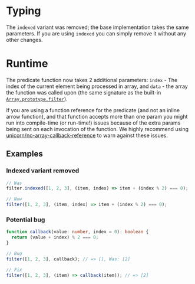 # Typing

The `indexed` variant was removed; the base implementation takes the same
parameters. If you are using `indexed` you can simply remove it without any
other changes.

# Runtime

The predicate function now takes 2 additional parameters: `index` - The index of
the current element being processed in array, and `data` - the array the
function was called upon (the same signature as the built-in
[`Array.prototype.filter`](https://developer.mozilla.org/en-US/docs/Web/JavaScript/Reference/Global_Objects/Array/filter)).

If you are using a function reference for the predicate (and not an inline arrow
function), and that function accepts more than one param you might run into
compile-time (or run-time!) issues because of the extra params being sent on
each invocation of the function. We highly recommend using [unicorn/no-array-callback-reference](https://github.com/sindresorhus/eslint-plugin-unicorn/blob/main/docs/rules/no-array-callback-reference.md)
to warn against these issues.

## Examples

### Indexed variant removed

```ts
// Was
filter.indexed([1, 2, 3], (item, index) => item + (index % 2) === 0);

// Now
filter([1, 2, 3], (item, index) => item + (index % 2) === 0);
```

### Potential bug

```ts
function callback(value: number, index = 0): boolean {
  return (value + index) % 2 === 0;
}

// Bug
filter([1, 2, 3], callback); // => [], Was: [2]

// Fix
filter([1, 2, 3], (item) => callback(item)); // => [2]
```

